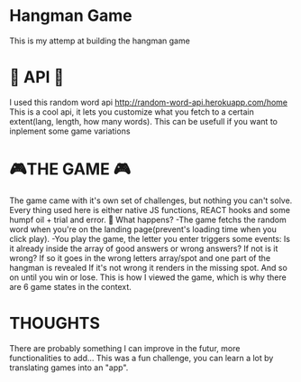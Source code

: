 # Hangman Game

This is my attemp at building the hangman game

# 💾 API 💾

I used this random word api http://random-word-api.herokuapp.com/home This is a cool api, it lets you customize what you fetch to a certain extent(lang, length,
how many words). This can be usefull if you want to inplement some game variations

# 🎮THE GAME 🎮

The game came with it's own set of challenges, but nothing you can't solve. Every thing used here is either native JS functions, REACT hooks and some humpf
oil + trial and error. 🤭 What happens? -The game fetchs the random word when you're on the landing page(prevent's loading time when you click play). -You play
the game, the letter you enter triggers some events: Is it already inside the array of good answers or wrong answers? If not is it wrong? If so it goes in the
wrong letters array/spot and one part of the hangman is revealed If it's not wrong it renders in the missing spot. And so on until you win or lose. This is how
I viewed the game, which is why there are 6 game states in the context.

# THOUGHTS

There are probably something I can improve in the futur, more functionalities to add... This was a fun challenge, you can learn a lot by translating games into
an "app".
